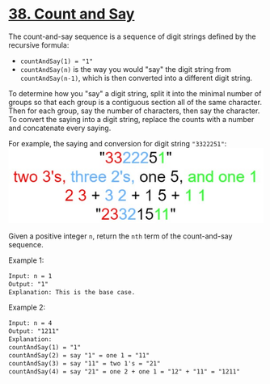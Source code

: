 [38. Count and Say](https://leetcode.com/problems/count-and-say/)
===================

The count-and-say sequence is a sequence of digit strings defined by the recursive formula:

 - `countAndSay(1) = "1"`
 - `countAndSay(n)` is the way you would "say" the digit string from `countAndSay(n-1)`,
   which is then converted into a different digit string.

To determine how you "say" a digit string, split it into the minimal number of groups
so that each group is a contiguous section all of the same character. Then for each group,
say the number of characters, then say the character. To convert the saying into a digit
string, replace the counts with a number and concatenate every saying.

For example, the saying and conversion for digit string `"3322251"`:
![image](countandsay.jpg)

Given a positive integer `n`, return the `nth` term of the count-and-say sequence.

Example 1:
```
Input: n = 1
Output: "1"
Explanation: This is the base case.
```

Example 2:
```
Input: n = 4
Output: "1211"
Explanation:
countAndSay(1) = "1"
countAndSay(2) = say "1" = one 1 = "11"
countAndSay(3) = say "11" = two 1's = "21"
countAndSay(4) = say "21" = one 2 + one 1 = "12" + "11" = "1211"
```
